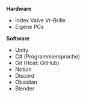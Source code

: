 **Hardware**
- Index Valve Vr-Brille
- Eigene PCs

**Software**
- Unity
- C# (Programmiersprache)
- Git (Host: GitHub)
- Notion
- Discord
- Obsidian
- Blender